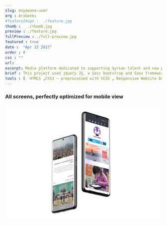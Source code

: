 ```yaml
---
slug: muyawama-user
org : AraGeeks
#featureImage :  ./feature.jpg
thumb :   ./thumb.jpg
preview : ./feature.jpg
fullPreview : ./full-preview.jpg
featured : true
date :  "Apr 15 2017"
order : 0
css : ""
url: 
excerpt: Media platform dedicated to supporting Syrian talent and new projects
brief : This project used jquery JS, a Sass bootstrap and Sass framework, and I designed the website to match the detailed designs and interactivity concepts.
tools : [  HTML5 ,CSS3 – preprocessed with SCSS , Responsive Website Design , php , "JavaScript - jquery , Revolution Slider , handlebars.js" , Gulp js]
---
```




### **All screens, perfectly optimized for mobile view**

![Mawaheb syria](./responsive.jpg)

<br/><br/>
<br/><br/>